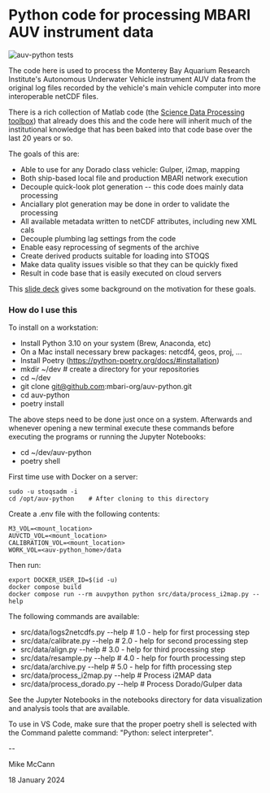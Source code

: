 # Python code for processing MBARI AUV instrument data

![auv-python tests](https://github.com/mbari-org/auv-python/actions/workflows/ci.yml/badge.svg)

The code here is used to process the Monterey Bay Aquarium Research
Institute's Autonomous Underwater Vehicle instrument AUV data from
the original log files recorded by the vehicle's main vehicle
computer into more interoperable netCDF files.

There is a rich collection of Matlab code (the [Science Data Processing
toolbox](https://docs.mbari.org/internal/se-ie-doc/systems/auvctd/auv-science-data-processing/))
that already does this and the code here will inherit much of the
institutional knowledge that has been baked into that code base over the
last 20 years or so.

The goals of this are:

* Able to use for any Dorado class vehicle: Gulper, i2map, mapping
* Both ship-based local file and production MBARI network execution
* Decouple quick-look plot generation -- this code does mainly data processing
* Anciallary plot generation may be done in order to validate the processing
* All available metadata written to netCDF attributes, including new XML cals
* Decouple plumbing lag settings from the code
* Enable easy reprocessing of segments of the archive
* Create derived products suitable for loading into STOQS
* Make data quality issues visible so that they can be quickly fixed
* Result in code base that is easily executed on cloud servers

This [slide deck](https://docs.google.com/presentation/d/1pYqrfa3pJw4KtgGbZMKW7zjr9cESR3GjoSUNJWJh2UY/edit?usp=sharing)
gives some background on the motivation for these goals.

### How do I use this  ###

To install on a workstation:

* Install Python 3.10 on your system (Brew, Anaconda, etc)
* On a Mac install necessary brew packages: netcdf4, geos, proj, ...
* Install Poetry (https://python-poetry.org/docs/#installation)
* mkdir ~/dev   # create a directory for your repositories
* cd ~/dev
* git clone git@github.com:mbari-org/auv-python.git
* cd auv-python
* poetry install

The above steps need to be done just once on a system. Afterwards and whenever
opening a new terminal execute these commands before executing the programs or
running the Jupyter Notebooks:

* cd ~/dev/auv-python
* poetry shell

First time use with Docker on a server:

    sudo -u stoqsadm -i
    cd /opt/auv-python    # After cloning to this directory

Create a .env file with the following contents:

    M3_VOL=<mount_location>
    AUVCTD_VOL=<mount_location>
    CALIBRATION_VOL=<mount_location>
    WORK_VOL=<auv-python_home>/data

Then run:

    export DOCKER_USER_ID=$(id -u)
    docker compose build
    docker compose run --rm auvpython python src/data/process_i2map.py --help

The following commands are available:

* src/data/logs2netcdfs.py --help       # 1.0 - help for first processing step
* src/data/calibrate.py --help          # 2.0 - help for second processing step
* src/data/align.py --help              # 3.0 - help for third processing step
* src/data/resample.py --help           # 4.0 - help for fourth processing step
* src/data/archive.py --help            # 5.0 - help for fifth processing step
* src/data/process_i2map.py --help      # Process i2MAP data
* src/data/process_dorado.py --help     # Process Dorado/Gulper data

See the Jupyter Notebooks in the notebooks directory for data visualization and analysis tools that are available.

To use in VS Code, make sure that the proper poetry shell is selected with the
Command palette command: "Python: select interpreter".

--

Mike McCann

18 January 2024
